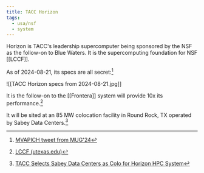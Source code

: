 ```yaml
---
title: TACC Horizon
tags:
  - usa/nsf
  - system
---
```

Horizon is TACC's leadership supercomputer being sponsored by the NSF as the follow-on to Blue Waters. It is the supercomputing foundation for NSF [[LCCF]].

As of 2024-08-21, its specs are all secret:[^1]

![[TACC Horizon specs from 2024-08-21.jpg]]

It is the follow-on to the [[Frontera]] system will provide 10x its performance.[^3]

It will be sited at an 85 MW colocation facility in Round Rock, TX operated by Sabey Data Centers.[^2]

[^1]: [MVAPICH tweet from MUG'24](https://x.com/mvapich/status/1826240057554125091/photo/2)
[^2]: [TACC Selects Sabey Data Centers as Colo for Horizon HPC System](https://insidehpc.com/2024/08/tacc-selects-sabey-data-centers-as-colo-for-horizon-hpc-system/)
[^3]: [LCCF (utexas.edu)](https://lccf.tacc.utexas.edu/)